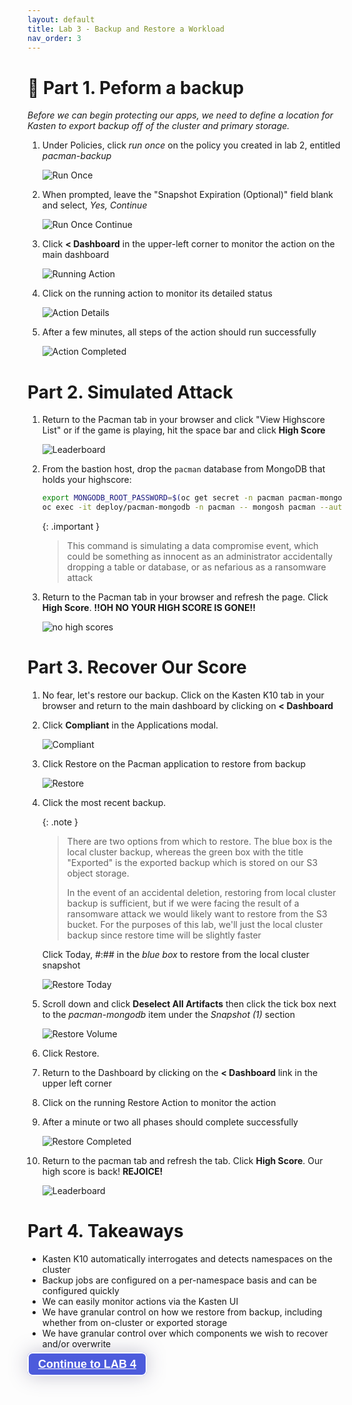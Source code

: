 ```yaml
---
layout: default
title: Lab 3 - Backup and Restore a Workload
nav_order: 3
---
```

📖 Part 1. Peform a backup
======================================

*Before we can begin protecting our apps, we need to define a location for Kasten to export backup off of the cluster and primary storage.*

1. Under Policies, click _run once_ on the policy you created in lab 2, entitled _pacman-backup_

    ![Run Once](./assets/images/policy_run_once.png)

2. When prompted, leave the "Snapshot Expiration (Optional)" field blank and select, _Yes, Continue_

    ![Run Once Continue](./assets/images/run_once_continue.png)

3. Click **< Dashboard** in the upper-left corner to monitor the action on the main dashboard

    ![Running Action](./assets/images/running_action.png)

4. Click on the running action to monitor its detailed status

    ![Action Details](./assets/images/action_details.png)

5. After a few minutes, all steps of the action should run successfully

    ![Action Completed](./assets/images/action_completed.png)


Part 2. Simulated Attack
=====================

1. Return to the Pacman tab in your browser and click "View Highscore List" or if the game is playing, hit the space bar and click **High Score**

    ![Leaderboard](./assets/images/pacman_leaderboard.png)

2. From the bastion host, drop the `pacman` database from MongoDB that holds your highscore:

    ```bash
    export MONGODB_ROOT_PASSWORD=$(oc get secret -n pacman pacman-mongodb -o jsonpath="{.data.mongodb-root-password}" | base64 --decode)
    oc exec -it deploy/pacman-mongodb -n pacman -- mongosh pacman --authenticationDatabase admin -u root -p $MONGODB_ROOT_PASSWORD --eval 'db.dropDatabase();'
    ```

    {: .important }
    > This command is simulating a data compromise event, which could be something as innocent as an administrator
    > accidentally dropping a table or database, or as nefarious as a ransomware attack

2. Return to the Pacman tab in your browser and refresh the page. Click __High Score__.
   __!!OH NO YOUR HIGH SCORE IS GONE!!__

    ![no high scores](./assets/images/no_highscores.png)

Part 3. Recover Our Score
==========================

1. No fear, let's restore our backup.  Click on the Kasten K10 tab in your browser and return to the main dashboard by clicking on **< Dashboard**

2. Click __Compliant__ in the Applications modal.

    ![Compliant](./assets/images/compliant.png)

3. Click Restore on the Pacman application to restore from backup

    ![Restore](./assets/images/restore.png)

4. Click the most recent backup.

    {: .note }
    > There are two options from which to restore. The blue box is the local cluster backup, whereas the green box with the title "Exported" is the exported backup which is stored on our S3
    > object storage.
    >
    > In the event of an accidental deletion, restoring from local cluster backup is sufficient, but if we were facing the result of a ransomware attack
    > we would likely want to restore from the S3 bucket.  For the purposes of this lab, we'll just the local cluster backup since restore time will be slightly faster


    Click Today, #:## in the _blue box_ to restore from the local cluster snapshot

    ![Restore Today](./assets/images/restore_today.png)

5. Scroll down and click **Deselect All Artifacts** then click the tick box next to the _pacman-mongodb_ item under the _Snapshot (1)_ section

    ![Restore Volume](./assets/images/volume_only_restore.png)

6. Click Restore.

7. Return to the Dashboard by clicking on the **< Dashboard** link in the upper left corner

8. Click on the running Restore Action to monitor the action
   
9. After a minute or two all phases should complete successfully

    ![Restore Completed](./assets/images/restore_completed.png)

10. Return to the pacman tab and refresh the tab.  Click **High Score**. Our high score is back!
   **REJOICE!**

    ![Leaderboard](./assets/images/pacman_leaderboard.png)

Part 4. Takeaways
====================

- Kasten K10 automatically interrogates and detects namespaces on the cluster
- Backup jobs are configured on a per-namespace basis and can be configured quickly
- We can easily monitor actions via the Kasten UI
- We have granular control on how we restore from backup, including whether from on-cluster or exported storage
- We have granular control over which components we wish to recover and/or overwrite


<div>
<a style="z-index:999999;padding:7px 15px;border-width:2px;border-style:solid;border-radius:8px;font-weight:600;font-size:18px;filter:drop-shadow(0px 0px 15px rgba(26, 19, 72, 0.25));font-family:Guardian Sans, Arial, sans-serif;white-space:nowrap;overflow:hidden;text-overflow:ellipsis;cursor:pointer;background:#4C5BDC;border-color:#FFFFFF;color:#FFFFFF" href="../lab4_k10_blueprints">Continue to LAB 4</a>
</div>